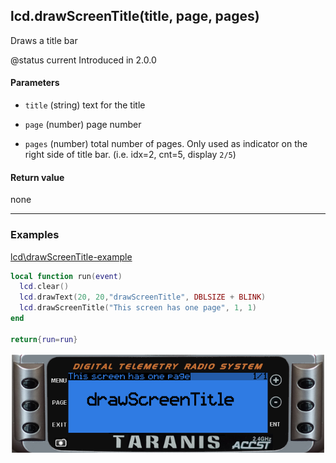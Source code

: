 <!-- This file was generated by the script. Do not edit it, any changes will be lost! -->

## lcd.drawScreenTitle(title, page, pages)



Draws a title bar

@status current Introduced in 2.0.0


#### Parameters

* `title` (string) text for the title

* `page` (number) page number

* `pages` (number) total number of pages. Only used as indicator on
the right side of title bar. (i.e. idx=2, cnt=5, display `2/5`)



#### Return value

none



---

### Examples

<a class="dlbtn" href="https://raw.githubusercontent.com/opentx/lua-reference-guide/master/lcd/drawScreenTitle-example.lua">lcd\drawScreenTitle-example</a>

```lua
local function run(event)
  lcd.clear()
  lcd.drawText(20, 20,"drawScreenTitle", DBLSIZE + BLINK)
  lcd.drawScreenTitle("This screen has one page", 1, 1)
end

return{run=run}
```

![](drawScreenTitle-example.png)

